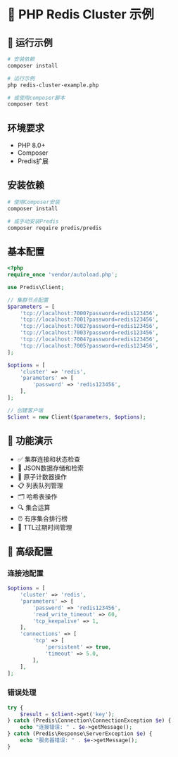 # 🐘 PHP Redis Cluster 示例

## 🚀 运行示例

```bash
# 安装依赖
composer install

# 运行示例
php redis-cluster-example.php

# 或使用composer脚本
composer test
```

## 环境要求

- PHP 8.0+
- Composer
- Predis扩展

## 安装依赖

```bash
# 使用Composer安装
composer install

# 或手动安装Predis
composer require predis/predis
```

## 基本配置

```php
<?php
require_once 'vendor/autoload.php';

use Predis\Client;

// 集群节点配置
$parameters = [
    'tcp://localhost:7000?password=redis123456',
    'tcp://localhost:7001?password=redis123456',
    'tcp://localhost:7002?password=redis123456',
    'tcp://localhost:7003?password=redis123456',
    'tcp://localhost:7004?password=redis123456',
    'tcp://localhost:7005?password=redis123456',
];

$options = [
    'cluster' => 'redis',
    'parameters' => [
        'password' => 'redis123456',
    ],
];

// 创建客户端
$client = new Client($parameters, $options);
```

## 📝 功能演示

- ✅ 集群连接和状态检查
- 📝 JSON数据存储和检索
- 🔢 原子计数器操作
- 📋 列表队列管理
- 🗂️ 哈希表操作
- 🔍 集合运算
- ⏰ 有序集合排行榜
- 💾 TTL过期时间管理

## 🔧 高级配置

### 连接池配置

```php
$options = [
    'cluster' => 'redis',
    'parameters' => [
        'password' => 'redis123456',
        'read_write_timeout' => 60,
        'tcp_keepalive' => 1,
    ],
    'connections' => [
        'tcp' => [
            'persistent' => true,
            'timeout' => 5.0,
        ],
    ],
];
```

### 错误处理

```php
try {
    $result = $client->get('key');
} catch (Predis\Connection\ConnectionException $e) {
    echo "连接错误: " . $e->getMessage();
} catch (Predis\Response\ServerException $e) {
    echo "服务器错误: " . $e->getMessage();
}
```